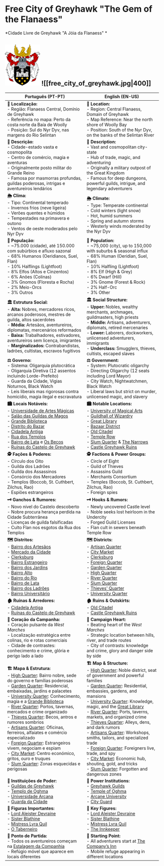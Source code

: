 

# Free City of Greyhawk  "The Gem of the Flanaess" 
*Cidade Livre de Greyhawk "A Jóia da Flanaess" *

![Brasão|150](greyhawk_114x135.png)
![[free_city_of_greyhawk.jpg|400]]
---

| **Português (PT-PT)**                                                                                                                                                                                                                                                                                                                                                                                                                                                                                                                                                                                                                                                                                                                                                                                                                                                                                   | **English (EN-US)**                                                                                                                                                                                                                                                                                                                                                                                                                                                                                                                                                                                                                                                                                                                                                                                                                                                                          |
| ------------------------------------------------------------------------------------------------------------------------------------------------------------------------------------------------------------------------------------------------------------------------------------------------------------------------------------------------------------------------------------------------------------------------------------------------------------------------------------------------------------------------------------------------------------------------------------------------------------------------------------------------------------------------------------------------------------------------------------------------------------------------------------------------------------------------------------------------------------------------------------------------------- | -------------------------------------------------------------------------------------------------------------------------------------------------------------------------------------------------------------------------------------------------------------------------------------------------------------------------------------------------------------------------------------------------------------------------------------------------------------------------------------------------------------------------------------------------------------------------------------------------------------------------------------------------------------------------------------------------------------------------------------------------------------------------------------------------------------------------------------------------------------------------------------------- |
| **📍 Localização:**<br> - Região: Flanaess Central, Domínio de Greyhawk<br> - Referência no mapa: Perto da costa norte da Baía de Woolly<br> - Posição: Sul do Nyr Dyv, nas margens do Rio Selintan                                                                                                                                                                                                                                                                                                                                                                                                                                                                                                                                                                                                                                                                                                     | **📍 Location:**<br> - Region: Central Flanaess, Domain of Greyhawk<br> - Map Reference: Near the north shore of Woolly Bay<br> - Position: South of the Nyr Dyv, on the banks of the Selintan River                                                                                                                                                                                                                                                                                                                                                                                                                                                                                                                                                                                                                                                                                         |
| **📝 Descrição:**<br> - Cidade-estado vasta e cosmopolita<br> - Centro de comércio, magia e aventuras<br> - Originalmente posto militar do Grande Reino<br> - Famosa por masmorras profundas, guildas poderosas, intrigas e aventureiros lendários                                                                                                                                                                                                                                                                                                                                                                                                                                                                                                                                                                                                                                                      | **📝 Description:**<br> - Vast and cosmopolitan city-state<br> - Hub of trade, magic, and adventuring<br> - Originally a military outpost of the Great Kingdom<br> - Famous for deep dungeons, powerful guilds, intrigue, and legendary adventurers                                                                                                                                                                                                                                                                                                                                                                                                                                                                                                                                                                                                                                          |
| **🌦 Clima:**<br> - Tipo: Continental temperado<br> - Invernos frios (neve ligeira)<br> - Verões quentes e húmidos<br> - Tempestades na primavera e outono<br> - Ventos de oeste moderados pelo Nyr Dyv                                                                                                                                                                                                                                                                                                                                                                                                                                                                                                                                                                                                                                                                                                 | **🌦 Climate:**<br> - Type: Temperate continental<br> - Cold winters (light snow)<br> - Hot, humid summers<br> - Spring and autumn storms<br> - Westerly winds moderated by the Nyr Dyv                                                                                                                                                                                                                                                                                                                                                                                                                                                                                                                                                                                                                                                                                                      |
| **👥 População:**<br> - ~75.000 (cidade), até 150.000 com subúrbios e afluxo sazonal<br> - 68% Humanos (Oeridianos, Suel, Flan)<br> - 10% Halflings (Lightfoot)<br> - 8% Elfos (Altos e Cinzentos)<br> - 6% Anões (Colinas)<br> - 3% Gnomos (Floresta e Rocha)<br> - 2% Meio-Orcs<br> - 3% Outros                                                                                                                                                                                                                                                                                                                                                                                                                                                                                                                                                                                                       | **👥 Population:**<br> - ~75,000 (city), up to 150,000 with suburbs & seasonal influx<br> - 68% Human (Oeridian, Suel, Flan)<br> - 10% Halfling (Lightfoot)<br> - 8% Elf (High & Grey)<br> - 6% Dwarf (Hill)<br> - 3% Gnome (Forest & Rock)<br> - 2% Half-Orc<br> - 3% Other                                                                                                                                                                                                                                                                                                                                                                                                                                                                                                                                                                                                                 |
| **🏛 Estrutura Social:**<br> - **Alta:** Nobres, mercadores ricos, arcanos poderosos, mestres de guilda, altos sacerdotes<br> - **Média:** Artesãos, aventureiros, diplomatas, mercenários reformados<br> - **Baixa:** Trabalhadores, estivadores, aventureiros sem licença, imigrantes<br> - **Marginalizados:** Contrabandistas, ladrões, cultistas, escravos fugitivos                                                                                                                                                                                                                                                                                                                                                                                                                                                                                                                               | **🏛 Social Structure:**<br> - **Upper:** Nobles, wealthy merchants, archmages, guildmasters, high priests<br> - **Middle:** Artisans, adventurers, diplomats, retired mercenaries<br> - **Lower:** Laborers, dockworkers, unlicensed adventurers, immigrants<br> - **Underclass:** Smugglers, thieves, cultists, escaped slaves                                                                                                                                                                                                                                                                                                                                                                                                                                                                                                                                                             |
| **⚖ Governo:**<br> - Sistema: Oligarquia plutocrática<br> - Oligarquia Diretiva (12 assentos incluindo Lorde-Prefeito)<br> - Guarda da Cidade, Vigias Noturnos, Black Watch<br> - Leis liberais mas rigorosas contra homicídio, magia ilegal e escravatura                                                                                                                                                                                                                                                                                                                                                                                                                                                                                                                                                                                                                                              | **⚖ Government:**<br> - System: Plutocratic oligarchy<br> - Directing Oligarchy (12 seats including Lord Mayor)<br> - City Watch, Nightwatchmen, Black Watch<br> - Liberal laws but strict on murder, unlicensed magic, and slavery                                                                                                                                                                                                                                                                                                                                                                                                                                                                                                                                                                                                                                                          |
| **🏙 Locais Notáveis:**<br> - [Universidade de Artes Mágicas](universidade_arcana.md)<br> - [Salão das Guildas de Magos](guildhall_of_wizardry.md)<br> - [Grande Biblioteca](great_library.md)<br> - [Distrito do Bazar](bazaar_district.md)<br> - [Cidadela Antiga](old_citadel.md)<br> - [Rua dos Templos](temple_row.md)<br> - [Bairro de Lata](slum_quarter.md) e [Os Becos](the_narrows.md)<br> - [Ruínas do Castelo de Greyhawk](castle_greyhawk_ruins.md)                                                                                                                                                                                                                                                                                                                                                                                                                                        | **🏙 Notable Locations:**<br> - [University of Magical Arts](universidade_arcana.md)<br> - [Guildhall of Wizardry](guildhall_of_wizardry.md)<br> - [Great Library](great_library.md)<br> - [Bazaar District](bazaar_district.md)<br> - [Old Citadel](old_citadel.md)<br> - [Temple Row](temple_row.md)<br> - [Slum Quarter](slum_quarter.md) & [The Narrows](the_narrows.md)<br> - [Castle Greyhawk Ruins](castle_greyhawk_ruins.md)                                                                                                                                                                                                                                                                                                                                                                                                                                                         |
| **🕵 Fações & Poderes:**<br> - Círculo dos Oito<br> - Guilda dos Ladrões<br> - Guilda dos Assassinos<br> - Consórcio dos Mercadores<br> - Templos (Boccob, St. Cuthbert, Zilchus, Rao)<br> - Espiões estrangeiros                                                                                                                                                                                                                                                                                                                                                                                                                                                                                                                                                                                                                                                                                       | **🕵 Factions & Power Groups:**<br> - Circle of Eight<br> - Guild of Thieves<br> - Assassins Guild<br> - Merchants Consortium<br> - Temples (Boccob, St. Cuthbert, Zilchus, Rao)<br> - Foreign spies                                                                                                                                                                                                                                                                                                                                                                                                                                                                                                                                                                                                                                                                                         |
| **🗝 Ganchos & Rumores:**<br> - Novo nível do Castelo descoberto<br> - Nobre procura herança perdida na Cidade Subterrânea<br> - Licenças de guilda falsificadas<br> - Culto Flan nos esgotos da Rua dos Templos                                                                                                                                                                                                                                                                                                                                                                                                                                                                                                                                                                                                                                                                                        | **🗝 Hooks & Rumors:**<br> - Newly uncovered Castle level<br> - Noble seeks lost heirloom in the Undercity<br> - Forged Guild Licenses<br> - Flan cult in sewers beneath Temple Row                                                                                                                                                                                                                                                                                                                                                                                                                                                                                                                                                                                                                                                                                                          |
| **🗺 Distritos:**<br> - [Bairro dos Artesãos](artisans_quarter.md)<br> - [Mercado da Cidade](city_market.md)<br> - [Clerksburg](clerksburg.md)<br> - [Bairro Estrangeiro](foreign_quarter.md)<br> - [Bairro dos Jardins](docs/locations/cities/free_city_of_greyhawk/garden_quarter/garden_quarter.md)<br> - [Bairro Alto](high_quarter.md)<br> - [Bairro do Rio](river_quarter.md)<br> - [Bairro de Lata](slum_quarter.md)<br> - [Bairro dos Ladrões](thieves_quarter.md)<br> - [Bairro Universitário](university_quarter.md)                                                                                                                                                                                                                                                                                                                                                                          | **🗺 Districts:**<br> - [Artisan Quarter](artisans_quarter.md)<br> - [City Market](city_market.md)<br> - [Clerksburg](clerksburg.md)<br> - [Foreign Quarter](foreign_quarter.md)<br> - [Garden Quarter](docs/locations/cities/free_city_of_greyhawk/garden_quarter/garden_quarter.md)<br> - [High Quarter](high_quarter.md)<br> - [River Quarter](river_quarter.md)<br> - [Slum Quarter](slum_quarter.md)<br> - [Thieves' Quarter](thieves_quarter.md)<br> - [University Quarter](university_quarter.md)                                                                                                                                                                                                                                                                                                                                                                                     |
| **🏚 Ruínas & Arredores:**<br> - [Cidadela Antiga](old_citadel.md)<br> - [Ruínas do Castelo de Greyhawk](castle_greyhawk_ruins.md)                                                                                                                                                                                                                                                                                                                                                                                                                                                                                                                                                                                                                                                                                                                                                                      | **🏚 Ruins & Outskirts:**<br> - [Old Citadel](old_citadel.md)<br> - [Castle Greyhawk Ruins](castle_greyhawk_ruins.md)                                                                                                                                                                                                                                                                                                                                                                                                                                                                                                                                                                                                                                                                                                                                                                        |
| **💠 Coração da Campanha:**<br> - Coração pulsante da *West Marches*<br> - Localização estratégica entre colinas, rio e rotas comerciais<br> - Cidade de contrastes: conhecimento e crime, glória e perigo lado a lado                                                                                                                                                                                                                                                                                                                                                                                                                                                                                                                                                                                                                                                                                  | **💠 Campaign Heart:**<br> - Beating heart of the *West Marches*<br> - Strategic location between hills, river, and trade routes<br> - City of contrasts: knowledge and crime, glory and danger side by side                                                                                                                                                                                                                                                                                                                                                                                                                                                                                                                                                                                                                                                                                 |
| **🏗 Mapa & Estrutura:**<br> - [High Quarter](high_quarter.md): Bairro nobre, sede do governo e famílias poderosas<br> - [Garden Quarter](docs/locations/cities/free_city_of_greyhawk/garden_quarter/garden_quarter.md): Residencial, embaixadas, jardins e palacetes<br> - [University Quarter](university_quarter.md): Conhecimento, magia e a [Grande Biblioteca](great_library.md)<br> - [River Quarter](river_quarter.md): Portos, tavernas, mercados e crime organizado<br> - [Thieves Quarter](thieves_quarter.md): Becos, antros e rumores sombrios<br> - [Artisans Quarter](artisans_quarter.md): Oficinas, ferreiros, alfaiates e comércio especializado<br> - [Foreign Quarter](foreign_quarter.md): Estrangeiros vivem, negociam e espiam<br> - [City Market](city_market.md): Centro económico, gritos, ouro e truques<br> - [Slum Quarter](slum_quarter.md): Zonas esquecidas e perigosas | **🏗 Map & Structure:**<br> - [High Quarter](high_quarter.md): Noble district, seat of government and powerful families<br> - [Garden Quarter](docs/locations/cities/free_city_of_greyhawk/garden_quarter/garden_quarter.md): Residential, embassies, gardens, and mansions<br> - [University Quarter](university_quarter.md): Knowledge, magic, and the [Great Library](great_library.md)<br> - [River Quarter](river_quarter.md): Ports, taverns, markets, and organized crime<br> - [Thieves Quarter](thieves_quarter.md): Alleys, dens, and dark rumors<br> - [Artisans Quarter](artisans_quarter.md): Workshops, smiths, tailors, and specialized trade<br> - [Foreign Quarter](foreign_quarter.md): Foreigners live, trade, and spy<br> - [City Market](city_market.md): Economic hub, shouting, gold, and tricks<br> - [Slum Quarter](slum_quarter.md): Forgotten and dangerous zones |
| **🏢 Instituições de Poder:**<br> - [Guildas de Greyhawk](guildas_de_greyhawk.md)<br> - [Templo de Oghma](temple_of_oghma.md)<br> - [Universidade Arcana](universidade_arcana.md)<br> - [Guarda da Cidade](docs/npc/-/guarda_da_cidade.md)                                                                                                                                                                                                                                                                                                                                                                                                                                                                                                                                                                                                                                                                         | **🏢 Power Institutions:**<br> - [Greyhawk Guilds](guildas_de_greyhawk.md)<br> - [Temple of Oghma](temple_of_oghma.md)<br> - [Arcane University](universidade_arcana.md)<br> - [City Guard](docs/npc/-/guarda_da_cidade.md)                                                                                                                                                                                                                                                                                                                                                                                                                                                                                                                                                                                                                                                                             |
| **👤 Figuras Importantes:**<br> - [Lord Aleister Devraine](lord_aleister_devraine.md)<br> - [Sister Blathine](sister_blathine.md)<br> - [Mistress Lyra Quil](mistress_lyra_quil.md)<br> - [O Taberneiro](docs/npc/-/o_taberneiro.md)                                                                                                                                                                                                                                                                                                                                                                                                                                                                                                                                                                                                                                                                    | **👤 Key Figures:**<br> - [Lord Aleister Devraine](lord_aleister_devraine.md)<br> - [Sister Blathine](sister_blathine.md)<br> - [Mistress Lyra Quil](mistress_lyra_quil.md)<br> - [The Innkeeper](docs/npc/-/o_taberneiro.md)                                                                                                                                                                                                                                                                                                                                                                                                                                                                                                                                                                                                                                                                |
| **🚪 Ponto de Partida:**<br> - Todos os aventureiros começam na [Estalagem da Companhia](estalagem_da_companhia.md)<br> - Refúgio móvel que aparece em locais diferentes                                                                                                                                                                                                                                                                                                                                                                                                                                                                                                                                                                                                                                                                                                                                | **🚪 Starting Point:**<br> - All adventurers start at [The Company’s Inn](estalagem_da_companhia.md)<br> - Mobile refuge appearing in different locations                                                                                                                                                                                                                                                                                                                                                                                                                                                                                                                                                                                                                                                                                                                                    |
